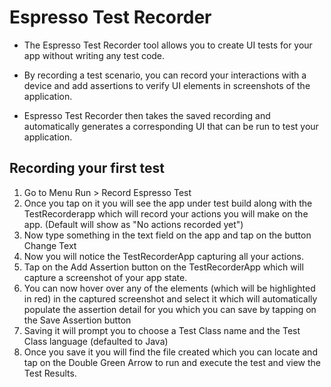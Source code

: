 # Espresso Test Recorder

- The Espresso Test Recorder tool allows you to create UI tests for your app without writing any test code.

- By recording a test scenario, you can record your interactions with a device and add assertions to verify UI elements in screenshots of the application. 

- Espresso Test Recorder then takes the saved recording and automatically generates a corresponding UI that can be run to test your application.


## Recording your first test

1. Go to Menu Run > Record Espresso Test
2. Once you tap on it you will see the app under test build along with the TestRecorderapp which will record your actions you will make on the app. (Default will show as "No actions recorded yet")
3. Now type something in the text field on the app and tap on the button Change Text
4. Now you will notice the TestRecorderApp capturing all your actions.
5. Tap on the Add Assertion button on the TestRecorderApp which will capture a screenshot of your app state.
6. You can now hover over any of the elements (which will be highlighted in red) in the captured screenshot and select it which will automatically populate the assertion detail for you which you can save by tapping on the Save Assertion button
7. Saving it will prompt you to choose a Test Class name and the Test Class language (defaulted to Java)
8. Once you save it you will find the file created which you can locate and tap on the Double Green Arrow to run and execute the test and view the Test Results. 